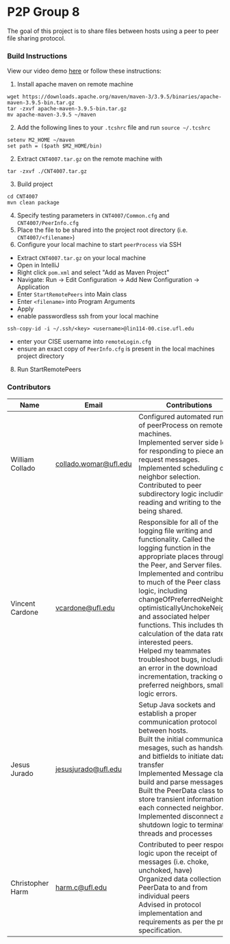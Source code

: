 # P2P Group 8

The goal of this project is to share files between hosts using a peer to peer file sharing protocol.

### Build Instructions
View our video demo [here](https://youtu.be/_VA_7HviY-0) or follow these instructions:
1. Install apache maven on remote machine
```
wget https://downloads.apache.org/maven/maven-3/3.9.5/binaries/apache-maven-3.9.5-bin.tar.gz
tar -zxvf apache-maven-3.9.5-bin.tar.gz
mv apache-maven-3.9.5 ~/maven
```
2. Add the following lines to your `.tcshrc` file and run `source ~/.tcshrc`
```
setenv M2_HOME ~/maven
set path = ($path $M2_HOME/bin)
```
2. Extract `CNT4007.tar.gz` on the remote machine with
```
tar -zxvf ./CNT4007.tar.gz
```
3. Build project
```
cd CNT4007
mvn clean package
```
4. Specify testing parameters in `CNT4007/Common.cfg` and `CNT4007/PeerInfo.cfg`
5. Place the file to be shared into the project root directory (i.e. `CNT4007/<filename>`)
6. Configure your local machine to start `peerProcess` via SSH
- Extract `CNT4007.tar.gz` on your local machine
- Open in IntelliJ
- Right click `pom.xml` and select "Add as Maven Project"
- Navigate: Run -> Edit Configuration -> Add New Configuration -> Application
- Enter `StartRemotePeers` into Main class
- Enter `<filename>` into Program Arguments
- Apply
- enable passwordless ssh from your local machine
```
ssh-copy-id -i ~/.ssh/<key> <username>@lin114-00.cise.ufl.edu
```
- enter your CISE username into `remoteLogin.cfg`
- ensure an exact copy of `PeerInfo.cfg` is present in the local machines project directory
8. Run StartRemotePeers

### Contributors
| Name              | Email                   | Contributions                                                                                                                                                                                                                                                                                                                                                                                                                                                                                                                                                      |
|-------------------|-------------------------|--------------------------------------------------------------------------------------------------------------------------------------------------------------------------------------------------------------------------------------------------------------------------------------------------------------------------------------------------------------------------------------------------------------------------------------------------------------------------------------------------------------------------------------------------------------------|
| William Collado  | collado.womar@ufl.edu   | Configured automated running of peerProcess on remote machines.<br/>Implemented server side logic for responding to piece and request messages.<br/>Implemented scheduling of neighbor selection.<br/>Contributed to peer subdirectory logic including reading and writing to the file being shared.<br/>                                                                                                                                                                                                                                                          |
| Vincent Cardone   | vcardone@ufl.edu        | Responsible for all of the logging file writing and functionality. Called the logging function in the appropriate places throughout the Peer, and Server files.<br/>Implemented and contributed to much of the Peer class logic, including changeOfPreferredNeighbors, optimisticallyUnchokeNeighbor and associated helper functions. This includes the calculation of the data rate for interested peers.<br/>Helped my teammates troubleshoot bugs, including an error in the download incrementation, tracking of preferred neighbors, small logic errors.<br/> |
| Jesus Jurado      | jesusjurado@ufl.edu     | Setup Java sockets and establish a proper communication protocol between hosts.<br/>Built the initial communication mesages, such as handshakes and bitfields to initiate data transfer<br/>Implemented Message class to build and parse messages<br/>Built the PeerData class to store transient information for each connected neighbor.<br/>Implemented disconnect and shutdown logic to terminate all threads and processes<br/>                                                                                                                               |
| Christopher Harm  | harm.c@ufl.edu          | Contributed to peer response logic upon the receipt of messages (i.e. choke, unchoked, have)<br/>Organized data collection of PeerData to and from individual peers<br/>Advised in protocol implementation and requirements as per the project specification.<br/>                                                                                                                                                                                                                                                                                                 |
